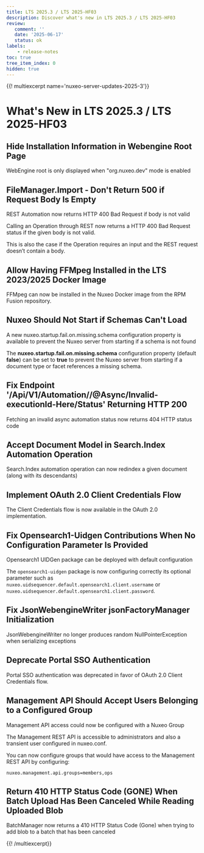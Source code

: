 ```yaml
---
title: LTS 2025.3 / LTS 2025-HF03
description: Discover what's new in LTS 2025.3 / LTS 2025-HF03
review:
   comment: ''
   date: '2025-06-17'
   status: ok
labels:
    - release-notes
toc: true
tree_item_index: 0
hidden: true
---
```


{{! multiexcerpt name='nuxeo-server-updates-2025-3'}}
# What's New in LTS 2025.3 / LTS 2025-HF03

## Hide Installation Information in Webengine Root Page

WebEngine root is only displayed when "org.nuxeo.dev" mode is enabled

## FileManager.Import - Don't Return 500 if Request Body Is Empty

REST Automation now returns HTTP 400 Bad Request if body is not valid

Calling an Operation through REST now returns a HTTP 400 Bad Request status if the given body is not valid.

This is also the case if the Operation requires an input and the REST request doesn’t contain a body.

## Allow Having FFMpeg Installed in the LTS 2023/2025 Docker Image

FFMpeg can now be installed in the Nuxeo Docker image from the RPM Fusion repository.

## Nuxeo Should Not Start if Schemas Can't Load

A new nuxeo.startup.fail.on.missing.schema configuration property is available to prevent the Nuxeo server from starting if a schema is not found

The **nuxeo.startup.fail.on.missing.schema** configuration property (default **false**) can be set to **true** to prevent the Nuxeo server from starting if a document type or facet references a missing schema.

## Fix Endpoint '/Api/V1/Automation/<operation>/@Async/Invalid-executionId-Here/Status' Returning HTTP 200

Fetching an invalid async automation status now returns 404 HTTP status code

## Accept Document Model in Search.Index Automation Operation

Search.Index automation operation can now redindex a given document (along with its descendants)

## Implement OAuth 2.0 Client Credentials Flow

The Client Credentials flow is now available in the OAuth 2.0 implementation.

## Fix Opensearch1-Uidgen Contributions When No Configuration Parameter Is Provided

Opensearch1 UIDGen package can be deployed with default configuration

The `opensearch1-uidgen` package is now configuring correctly its optional parameter such as `nuxeo.uidsequencer.default.opensearch1.client.username` or `nuxeo.uidsequencer.default.opensearch1.client.password`.

## Fix JsonWebengineWriter jsonFactoryManager Initialization

JsonWebengineWriter no longer produces random NullPointerException when serializing exceptions

## Deprecate Portal SSO Authentication

Portal SSO authentication was deprecated in favor of OAuth 2.0 Client Credentials flow.

## Management API Should Accept Users Belonging to a Configured Group

Management API access could now be configured with a Nuxeo Group

The Management REST API is accessible to administrators and also a transient user configured in nuxeo.conf.

You can now configure groups that would have access to the Management REST API by configuring:

```
nuxeo.management.api.groups=members,ops
```

## Return 410 HTTP Status Code (GONE) When Batch Upload Has Been Canceled While Reading Uploaded Blob

BatchManager now returns a 410 HTTP Status Code (Gone) when trying to add blob to a batch that has been canceled


{{! /multiexcerpt}}
